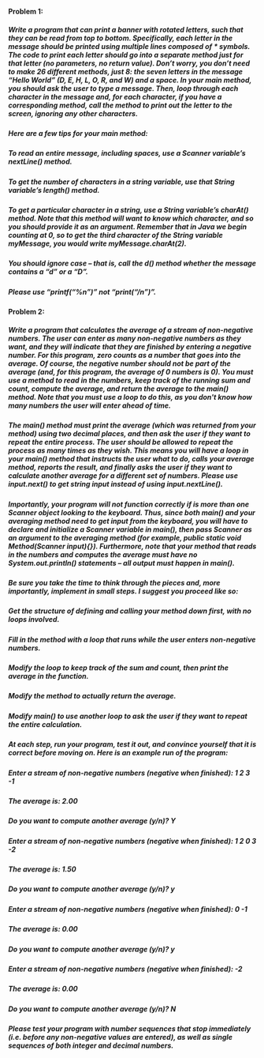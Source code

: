 **Problem 1:**
##### Write a program that can print a banner with rotated letters, such that they can be read from top to bottom. Specifically, each letter in the message should be printed using multiple lines composed of * symbols. The code to print each letter should go into a separate method just for that letter (no parameters, no return value). Don’t worry, you don’t need to make 26 different methods, just 8: the seven letters in the message “Hello World” (D, E, H, L, O, R, and W) and a space. In your main method, you should ask the user to type a message. Then, loop through each character in the message and, for each character, if you have a corresponding method, call the method to print out the letter to the screen, ignoring any other characters. 
##### Here are a few tips for your main method:
##### To read an entire message, including spaces, use a Scanner variable’s nextLine() method.
##### To get the number of characters in a string variable, use that String variable’s length() method.
##### To get a particular character in a string, use a String variable’s charAt() method. Note that this method will want to know which character, and so you should provide it as an argument. Remember that in Java we begin counting at 0, so to get the third character of the String variable myMessage, you would write myMessage.charAt(2).
##### You should ignore case – that is, call the d() method whether the message contains a “d” or a “D”.
##### Please use “printf(“%n”)” not “print(“/n”)”.

**Problem 2:**
##### Write a program that calculates the average of a stream of non-negative numbers. The user can enter as many non-negative numbers as they want, and they will indicate that they are finished by entering a negative number. For this program, zero counts as a number that goes into the average. Of course, the negative number should not be part of the average (and, for this program, the average of 0 numbers is 0). You must use a method to read in the numbers, keep track of the running sum and count, compute the average, and return the average to the main() method. Note that you must use a loop to do this, as you don't know how many numbers the user will enter ahead of time.
##### The main() method must print the average (which was returned from your method) using two decimal places, and then ask the user if they want to repeat the entire process. The user should be allowed to repeat the process as many times as they wish. This means you will have a loop in your main() method that instructs the user what to do, calls your average method, reports the result, and finally asks the user if they want to calculate another average for a different set of numbers. Please use input.next() to get string input instead of using input.nextLine().
##### Importantly, your program will not function correctly if is more than one Scanner object looking to the keyboard. Thus, since both main() and your averaging method need to get input from the keyboard, you will have to declare and initialize a Scanner variable in main(), then pass Scanner as an argument to the averaging method (for example, public static void Method(Scanner input){}). Furthermore, note that your method that reads in the numbers and computes the average must have no System.out.println() statements – all output must happen in main().
##### Be sure you take the time to think through the pieces and, more importantly, implement in small steps. I suggest you proceed like so:
##### Get the structure of defining and calling your method down first, with no loops involved.
##### Fill in the method with a loop that runs while the user enters non-negative numbers.
##### Modify the loop to keep track of the sum and count, then print the average in the function.
##### Modify the method to actually return the average.
##### Modify main() to use another loop to ask the user if they want to repeat the entire calculation.
##### At each step, run your program, test it out, and convince yourself that it is correct before moving on. Here is an example run of the program:
##### Enter a stream of non-negative numbers (negative when finished): 1 2 3 -1
##### The average is: 2.00
##### Do you want to compute another average (y/n)? Y
##### Enter a stream of non-negative numbers (negative when finished): 1 2 0 3 -2
##### The average is: 1.50
##### Do you want to compute another average (y/n)? y
##### Enter a stream of non-negative numbers (negative when finished): 0 -1
##### The average is: 0.00
##### Do you want to compute another average (y/n)? y
##### Enter a stream of non-negative numbers (negative when finished): -2
##### The average is: 0.00
##### Do you want to compute another average (y/n)? N

##### Please test your program with number sequences that stop immediately (i.e. before any non-negative values are entered), as well as single sequences of both integer and decimal numbers.
